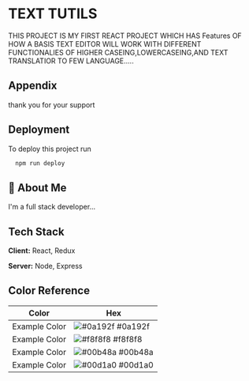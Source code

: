 
# TEXT TUTILS

THIS PROJECT IS MY FIRST REACT PROJECT WHICH HAS Features OF HOW A BASIS TEXT EDITOR WILL WORK WITH DIFFERENT FUNCTIONALIES OF HIGHER CASEING,LOWERCASEING,AND TEXT TRANSLATIOR TO FEW LANGUAGE.....


## Appendix

thank you for your support 


## Deployment

To deploy this project run

```bash
  npm run deploy
```


## 🚀 About Me
I'm a full stack developer...


## Tech Stack

**Client:** React, Redux

**Server:** Node, Express

## Color Reference

| Color             | Hex                                                                |
| ----------------- | ------------------------------------------------------------------ |
| Example Color | ![#0a192f](https://via.placeholder.com/10/0a192f?text=+) #0a192f |
| Example Color | ![#f8f8f8](https://via.placeholder.com/10/f8f8f8?text=+) #f8f8f8 |
| Example Color | ![#00b48a](https://via.placeholder.com/10/00b48a?text=+) #00b48a |
| Example Color | ![#00d1a0](https://via.placeholder.com/10/00b48a?text=+) #00d1a0 |


